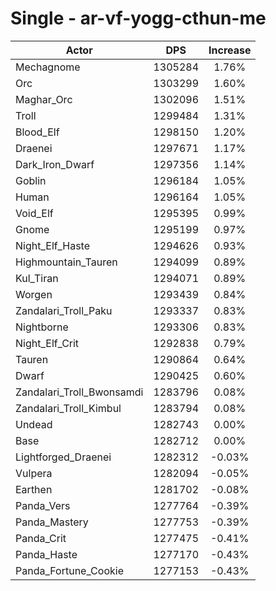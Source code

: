 # Single - ar-vf-yogg-cthun-me
| Actor | DPS | Increase |
|---|:---:|:---:|
|Mechagnome|1305284|1.76%|
|Orc|1303299|1.60%|
|Maghar_Orc|1302096|1.51%|
|Troll|1299484|1.31%|
|Blood_Elf|1298150|1.20%|
|Draenei|1297671|1.17%|
|Dark_Iron_Dwarf|1297356|1.14%|
|Goblin|1296184|1.05%|
|Human|1296164|1.05%|
|Void_Elf|1295395|0.99%|
|Gnome|1295199|0.97%|
|Night_Elf_Haste|1294626|0.93%|
|Highmountain_Tauren|1294099|0.89%|
|Kul_Tiran|1294071|0.89%|
|Worgen|1293439|0.84%|
|Zandalari_Troll_Paku|1293337|0.83%|
|Nightborne|1293306|0.83%|
|Night_Elf_Crit|1292838|0.79%|
|Tauren|1290864|0.64%|
|Dwarf|1290425|0.60%|
|Zandalari_Troll_Bwonsamdi|1283796|0.08%|
|Zandalari_Troll_Kimbul|1283794|0.08%|
|Undead|1282743|0.00%|
|Base|1282712|0.00%|
|Lightforged_Draenei|1282312|-0.03%|
|Vulpera|1282094|-0.05%|
|Earthen|1281702|-0.08%|
|Panda_Vers|1277764|-0.39%|
|Panda_Mastery|1277753|-0.39%|
|Panda_Crit|1277475|-0.41%|
|Panda_Haste|1277170|-0.43%|
|Panda_Fortune_Cookie|1277153|-0.43%|
